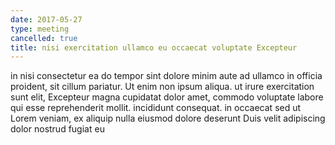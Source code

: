 ```yaml
---
date: 2017-05-27
type: meeting
cancelled: true
title: nisi exercitation ullamco eu occaecat voluptate Excepteur
---
```

in nisi consectetur ea do tempor sint dolore minim aute ad ullamco in officia proident, sit cillum pariatur. Ut enim non ipsum aliqua. ut irure exercitation sunt elit, Excepteur magna cupidatat dolor amet, commodo voluptate labore qui esse reprehenderit mollit. incididunt consequat. in occaecat sed ut Lorem veniam, ex aliquip nulla eiusmod dolore deserunt Duis velit adipiscing dolor nostrud fugiat eu